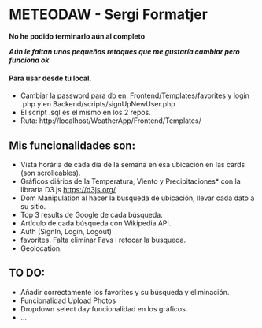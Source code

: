 # METEODAW - Sergi Formatjer

**No he podido terminarlo aún al completo**

***Aún le faltan unos pequeños retoques que me gustaría cambiar pero funciona ok***

#### Para usar desde tu local.
- Cambiar la password para db en: Frontend/Templates/favorites y login .php y en Backend/scripts/signUpNewUser.php
- El script .sql es el mismo en los 2 repos.
- Ruta: http://localhost/WeatherApp/Frontend/Templates/

## Mis funcionalidades son:

- Vista horária de cada dia de la semana en esa ubicación en las cards (son scrolleables).
- Gráficos diários de la Temperatura, Viento y Precipitaciones\* con la libraría D3.js https://d3js.org/
- Dom Manipulation al hacer la busqueda de ubicación, llevar cada dato a su sitio.
- Top 3 results de Google de cada búsqueda.
- Artículo de cada búsqueda con Wikipedia API.
- Auth (SignIn, Login, Logout)
- favorites. Falta eliminar Favs i retocar la busqueda.
- Geolocation.

## TO DO:

- Añadir correctamente los favorites y su búsqueda y eliminación.
- Funcionalidad Upload Photos
- Dropdown select day funcionalidad en los gráficos.
- ...

